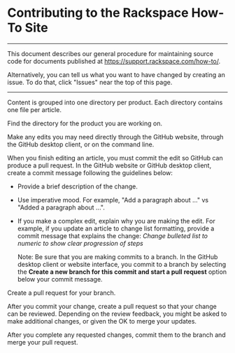 # Contributing to the Rackspace How-To Site
-------------------------------------------

This document describes our general procedure for maintaining source code for documents published at https://support.rackspace.com/how-to/.

Alternatively, you can tell us what you want to have changed by creating an issue. To do that, click "Issues" near the top of this page.

----

Content is grouped into one directory per product.
Each directory contains one file per article.

Find the directory for the product you are working on.

Make any edits you may need directly through the GitHub website, through the GitHub desktop client, or on the command line.

When you finish editing an article, you must commit the edit so GitHub can produce a pull request. In the GitHub website or GitHub desktop client, create a commit message following the guidelines below:

- Provide a brief description of the change.
- Use imperative mood. For example, "Add a paragraph about ..." vs "Added a paragraph about ...".
- If you make a complex edit, explain why you are making the edit. For example, if you update an article to change list formatting, provide a commit message that explains the change: *Change bulleted list to numeric to show clear progression of steps*

  Note: Be sure that you are making commits to a branch. In the GitHub desktop client or website interface, you commit to a branch by selecting the **Create a new branch for this commit and start a pull request** option below your commit message.

Create a pull request for your branch.

After you commit your change, create a pull request so that your change can be reviewed. Depending on the review feedback, you might be asked to make additional changes, or given the OK to merge your updates.

After you complete any requested changes, commit them to the branch and merge your pull request.

